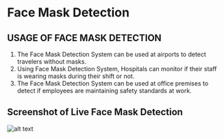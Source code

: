 # Face Mask Detection

## USAGE OF FACE MASK DETECTION
1) The Face Mask Detection System can be used at airports to detect travelers without masks.
2) Using Face Mask Detection System, Hospitals can monitor if their staff is wearing masks during their shift or not.
3) The Face Mask Detection System can be used at office premises to detect if employees are maintaining safety standards at work. 

## Screenshot of Live Face Mask Detection
![alt text](https://github.com/venugopalkadamba/Face_Mask_Detector/blob/master/Live_Image.png)
